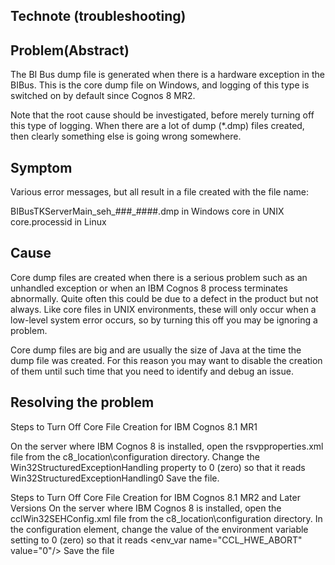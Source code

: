 ## Technote (troubleshooting)

## Problem(Abstract)
The BI Bus dump file is generated when there is a hardware exception in the BIBus. This is the core dump file on Windows, and logging of this type is switched on by default since Cognos 8 MR2. 

Note that the root cause should be investigated, before merely turning off this type of logging. When there are a lot of dump (*.dmp) files created, then clearly something else is going wrong somewhere.

## Symptom
Various error messages, but all result in a file created with the file name:

BIBusTKServerMain_seh_###_####.dmp in Windows
core in UNIX
core.processid in Linux



## Cause
Core dump files are created when there is a serious problem such as an unhandled exception or when an IBM Cognos 8 process terminates abnormally. Quite often this could be due to a defect in the product but not always. Like core files in UNIX environments, these will only occur when a low-level system error occurs, so by turning this off you may be ignoring a problem.


Core dump files are big and are usually the size of Java at the time the dump file was created. For this reason you may want to disable the creation of them until such time that you need to identify and debug an issue.


## Resolving the problem
Steps to Turn Off Core File Creation for IBM Cognos 8.1 MR1

On the server where IBM Cognos 8 is installed, open the rsvpproperties.xml file from the c8_location\configuration directory.
Change the Win32StructuredExceptionHandling property to 0 (zero) so that it reads <property>Win32StructuredExceptionHandling</property><value type="long">0</value>
Save the file.

Steps to Turn Off Core File Creation for IBM Cognos 8.1 MR2 and Later Versions 
On the server where IBM Cognos 8 is installed, open the cclWin32SEHConfig.xml file from the c8_location\configuration directory.
In the configuration element, change the value of the environment variable setting to 0 (zero) so that it reads <env_var name="CCL_HWE_ABORT" value="0"/>
Save the file